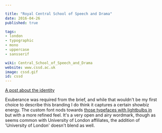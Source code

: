 ```yaml
---

title: "Royal Central School of Speech and Drama"
date: 2016-04-26
published: true

tags:
- london
- typographic
- mono
- uppercase
- sansserif

wiki: Central_School_of_Speech_and_Drama
website: www.cssd.ac.uk
image: cssd.gif
id: cssd
---
```


[A post about the identity](http://www.mattwilley.co.uk/Central-School-of-Speech-Drama-Identity)

Exuberance was required from the brief, and while that wouldn't be my first choice to describe this branding I do think it captures a certain showbiz energy. The custom font nods towards [those typefaces with lightbulbs in](https://www.google.co.uk/search?q=typefaces+with+lightbulbs&source=lnms&tbm=isch&sa=X&ved=0ahUKEwj39rSKy8HZAhUSalAKHV9FCuwQ_AUICigB&biw=1728&bih=1316) but with a more refined feel. It's a very open and airy wordmark, though as seems common with University of London affiliates, the addition of 'University of London' doesn't blend as well.

